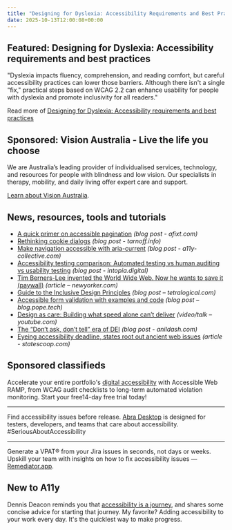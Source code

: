 ```yaml
---
title: "Designing for Dyslexia: Accessibility Requirements and Best Practices"
date: 2025-10-13T12:00:08+00:00
---
```


## Featured: Designing for Dyslexia: Accessibility requirements and best practices

"Dyslexia impacts fluency, comprehension, and reading comfort, but careful accessibility practices can lower those barriers. Although there isn't a single “fix," practical steps based on WCAG 2.2 can enhance usability for people with dyslexia and promote inclusivity for all readers."

Read more of [Designing for Dyslexia: Accessibility requirements and best practices](https://buttondown.com/access-ability/archive/designing-for-dyslexia-accessibility-requirements/)

## Sponsored: Vision Australia - Live the life you choose

We are Australia’s leading provider of individualised services, technology, and resources for people with blindness and low vision. Our specialists in therapy, mobility, and daily living offer expert care and support.

[Learn about Vision Australia](https://visionaustralia.org).

## News, resources, tools and tutorials

- [A quick primer on accessible pagination](https://afixt.com/a-quick-primer-on-accessible-pagination/) *(blog post - afixt.com)*
- [Rethinking cookie dialogs](https://tarnoff.info/2025/09/29/quick-tip-aria-live-regions/) *(blog post - tarnoff.info)*
- [Make navigation accessible with aria-current](https://www.a11y-collective.com/blog/aria-current/) *(blog post - a11y-collective.com)*
- [Accessibility testing comparison: Automated testing vs human auditing vs usability testing](https://intopia.digital/articles/accessibility-testing-comparison/) *(blog post - intopia.digital)*
- [Tim Berners-Lee invented the World Wide Web. Now he wants to save it (paywall)](https://www.newyorker.com/magazine/2025/10/06/tim-berners-lee-invented-the-world-wide-web-now-he-wants-to-save-it) *(article – newyorker.com)*
- [Guide to the Inclusive Design Principles](https://tetralogical.com/blog/2025/10/07/guide-to-the-inclusive-design-principles/) *(blog post – tetralogical.com)*
- [Accessible form validation with examples and code](https://blog.pope.tech/2025/09/30/accessible-form-validation-with-examples-and-code/) *(blog post – blog.pope.tech)*
- [Design as care: Building what speed alone can’t deliver](https://www.youtube.com/watch?v=jF-4FtzB2h0) *(video/talk – youtube.com)*
- [The “Don’t ask, don’t tell” era of DEI](https://www.anildash.com/2025/10/07/dadt-dei/) *(blog post - anildash.com)*
- [Eyeing accessibility deadline, states root out ancient web issues](https://statescoop.com/government-web-accessibility-deadline/) *(article - statescoop.com)*

## Sponsored classifieds

Accelerate your entire portfolio's [digital accessibility](https://accessibleweb.com/pricing/?utm_source=a11y_weekly&utm_medium=ad&utm_campaign=a11y_top_ad) with Accessible Web RAMP, from WCAG audit checklists to long-term automated violation monitoring. Start your free14-day free trial today!

---

Find accessibility issues before release. [Abra Desktop](http://abra.id/a11ydesktop) is designed for testers, developers, and teams that care about accessibility. #SeriousAboutAccessibility

---

Generate a VPAT® from your Jira issues in seconds, not days or weeks. Upskill your team with insights on how to fix accessibility issues — [Remediator.app](https://remediator.app/).

## New to A11y

Dennis Deacon reminds you that [accessibility is a journey](https://www.dennisdeacon.com/web/accessibility/digital-accessibility-is-a-journey-not-a-destination/), and shares some concise advice for starting that journey. My favorite? Adding accessibility to your work every day. It's the quicklest way to make progress.
